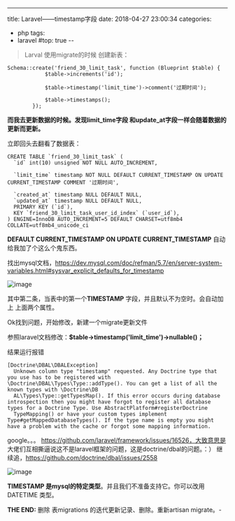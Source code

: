 ---
title: Laravel——timestamp字段
date: 2018-04-27 23:00:34
categories:
- php
tags:
- laravel
#top: true
--


> Larval  使用migrate的时候 创建新表：

```
Schema::create('friend_30_limit_task', function (Blueprint $table) {
            $table->increments('id');

            $table->timestamp('limit_time')->comment('过期时间');

            $table->timestamps();
        });
```

**而我去更新数据的时候。发现limit_time字段 和update_at字段一样会随着数据的更新而更新。**

立即回头去翻看了数据表：

```
CREATE TABLE `friend_30_limit_task` (
  `id` int(10) unsigned NOT NULL AUTO_INCREMENT,

  `limit_time` timestamp NOT NULL DEFAULT CURRENT_TIMESTAMP ON UPDATE CURRENT_TIMESTAMP COMMENT '过期时间',

  `created_at` timestamp NULL DEFAULT NULL,
  `updated_at` timestamp NULL DEFAULT NULL,
  PRIMARY KEY (`id`),
  KEY `friend_30_limit_task_user_id_index` (`user_id`),
) ENGINE=InnoDB AUTO_INCREMENT=5 DEFAULT CHARSET=utf8mb4 COLLATE=utf8mb4_unicode_ci
```

**DEFAULT CURRENT_TIMESTAMP ON UPDATE CURRENT_TIMESTAMP** 自动给我加了个这么个鬼东西。

找出mysql文档，https://dev.mysql.com/doc/refman/5.7/en/server-system-variables.html#sysvar_explicit_defaults_for_timestamp


![image](https://user-images.githubusercontent.com/9856659/54903040-e10ace00-4f15-11e9-95fa-1028531b64f9.png)

其中第二条，当表中的第一个**TIMESTAMP** 字段，并且默认不为空时。会自动加上 上面两个属性。

Ok找到问题，开始修改，新建一个migrate更新文件

参照laravel文档修改：**$table->timestamp('limit_time')->nullable()；**


结果运行报错
```
[Doctrine\DBAL\DBALException]
  Unknown column type "timestamp" requested. Any Doctrine type that you use has to be registered with \Doctrine\DBAL\Types\Type::addType(). You can get a list of all the known types with \Doctrine\DB
  AL\Types\Type::getTypesMap(). If this error occurs during database introspection then you might have forgot to register all database types for a Doctrine Type. Use AbstractPlatform#registerDoctrine
  TypeMapping() or have your custom types implement Type#getMappedDatabaseTypes(). If the type name is empty you might have a problem with the cache or forgot some mapping information.
```
google。。。
https://github.com/laravel/framework/issues/16526，大致意思是 大佬们互相撕逼说这不是laravel框架的问题，这是doctrine/dbal的问题。：）
继续追，https://github.com/doctrine/dbal/issues/2558

![image](https://user-images.githubusercontent.com/9856659/54903130-24653c80-4f16-11e9-8117-dd30411073c4.png)

**TIMESTAMP 是mysql的特定类型**。并且我们不准备支持它。你可以改用DATETIME 类型。

**THE END:**
删除 表migrations 的迭代更新记录、删除。重新artisan migrate。-
